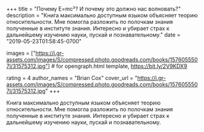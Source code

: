 
+++
title = "Почему E=mc²? И почему это должно нас волновать?"
description = "Книга максимально доступным языком объясняет теорию относительности. Мне помогла разложить по полочкам знания полученные в институте знания. Интересно и убирает страх к дальнейшему изучению науки, пускай и познавательному."
date = "2019-05-23T01:58:45-0700"

images = ["https://i.gr-assets.com/images/S/compressed.photo.goodreads.com/books/1576055507l/31575312.jpg"]  # for opengraph.html template, https://bit.ly/2V9KDX9

rating = 4
author_names = "Brian Cox"
cover_url = "https://i.gr-assets.com/images/S/compressed.photo.goodreads.com/books/1576055507l/31575312.jpg"
+++

Книга максимально доступным языком объясняет теорию относительности. Мне помогла разложить по полочкам знания полученные в институте знания. Интересно и убирает страх к дальнейшему изучению науки, пускай и познавательному.
